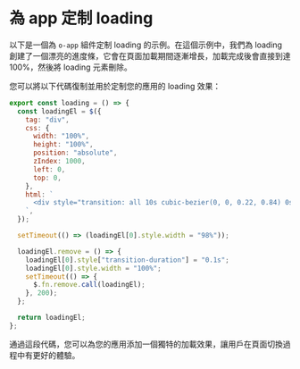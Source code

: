 # 為 app 定制 loading

以下是一個為 `o-app` 組件定制 loading 的示例。在這個示例中，我們為 loading 創建了一個漂亮的進度條，它會在頁面加載期間逐漸增長，加載完成後會直接到達 100%，然後將 loading 元素刪除。

您可以將以下代碼復制並用於定制您的應用的 loading 效果：

```javascript
export const loading = () => {
  const loadingEl = $({
    tag: "div",
    css: {
      width: "100%",
      height: "100%",
      position: "absolute",
      zIndex: 1000,
      left: 0,
      top: 0,
    },
    html: `
      <div style="transition: all 10s cubic-bezier(0, 0, 0.22, 0.84) 0s; height: 2px;width: 0;background-color: rgb(0, 161, 46);"></div>
    `,
  });

  setTimeout(() => (loadingEl[0].style.width = "98%"));

  loadingEl.remove = () => {
    loadingEl[0].style["transition-duration"] = "0.1s";
    loadingEl[0].style.width = "100%";
    setTimeout(() => {
      $.fn.remove.call(loadingEl);
    }, 200);
  };

  return loadingEl;
};
```

通過這段代碼，您可以為您的應用添加一個獨特的加載效果，讓用戶在頁面切換過程中有更好的體驗。

<a href="../../publics/examples/app-loading/demo.html" preview demo></a>
<a href="../../publics/examples/app-loading/app-config.mjs" main demo></a>
<a href="../../publics/examples/app-loading/page1.html" demo></a>
<a href="../../publics/examples/app-loading/page2.html" demo></a>
